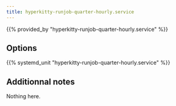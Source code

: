 ```yaml
---
title: hyperkitty-runjob-quarter-hourly.service
---
```


{{% provided_by "hyperkitty-runjob-quarter-hourly.service" %}}

## Options

{{% systemd_unit "hyperkitty-runjob-quarter-hourly.service" %}}

## Additionnal notes

Nothing here.